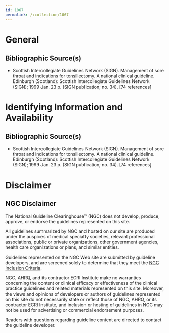 ```yaml
---
id: 1067
permalink: /:collection/1067
---
```


# General

## Bibliographic Source(s)

- Scottish Intercollegiate Guidelines Network (SIGN). Management of sore throat and indications for tonsillectomy. A national clinical guideline. Edinburgh (Scotland): Scottish Intercollegiate Guidelines Network (SIGN); 1999 Jan. 23 p. (SIGN publication; no. 34). [74 references]

# Identifying Information and Availability

## Bibliographic Source(s)

- Scottish Intercollegiate Guidelines Network (SIGN). Management of sore throat and indications for tonsillectomy. A national clinical guideline. Edinburgh (Scotland): Scottish Intercollegiate Guidelines Network (SIGN); 1999 Jan. 23 p. (SIGN publication; no. 34). [74 references]

# Disclaimer

## NGC Disclaimer

The National Guideline Clearinghouse™ (NGC) does not develop, produce, approve, or endorse the guidelines represented on this site.

All guidelines summarized by NGC and hosted on our site are produced under the auspices of medical specialty societies, relevant professional associations, public or private organizations, other government agencies, health care organizations or plans, and similar entities.

Guidelines represented on the NGC Web site are submitted by guideline developers, and are screened solely to determine that they meet the [NGC Inclusion Criteria](/help-and-about/summaries/inclusion-criteria).

NGC, AHRQ, and its contractor ECRI Institute make no warranties concerning the content or clinical efficacy or effectiveness of the clinical practice guidelines and related materials represented on this site. Moreover, the views and opinions of developers or authors of guidelines represented on this site do not necessarily state or reflect those of NGC, AHRQ, or its contractor ECRI Institute, and inclusion or hosting of guidelines in NGC may not be used for advertising or commercial endorsement purposes.

Readers with questions regarding guideline content are directed to contact the guideline developer.

